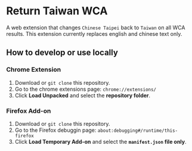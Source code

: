 # Return Taiwan WCA

A web extension that changes `Chinese Taipei` back to `Taiwan` on all WCA results.
This extension currently replaces english and chinese text only.

## How to develop or use locally

### Chrome Extension

1. Download or `git clone` this repository.
2. Go to the chrome extensions page: `chrome://extensions/`
3. Click **Load Unpacked** and select the **repository folder**.

### Firefox Add-on

1. Download or `git clone` this repository.
2. Go to the Firefox debuggin page: `about:debugging#/runtime/this-firefox`
3. Click **Load Temporary Add-on** and select the **`manifest.json` file only**.
